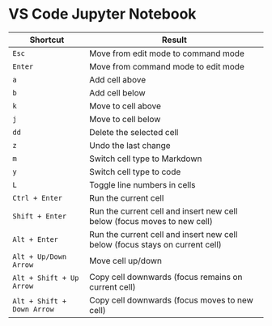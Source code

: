 # VS Code Jupyter Notebook 

| Shortcut                          | Result                                                                        |
|-----------------------------------|-------------------------------------------------------------------------------|
| `Esc`                             | Move from edit mode to command mode                                           |
| `Enter`                           | Move from command mode to edit mode                                           | 
| `a`                               | Add cell above                                                                |
| `b`                               | Add cell below                                                                | 
| `k`                               | Move to cell above                                                            |
| `j`                               | Move to cell below                                                            | 
| `dd`                              | Delete the selected cell                                                      |
| `z`                               | Undo the last change                                                          |
| `m`                               | Switch cell type to Markdown                                                  |  
| `y`                               | Switch cell type to code                                                      | 
| `L`                               | Toggle line numbers in cells                                                  | 
| `Ctrl + Enter`                    | Run the current cell                                                          |
| `Shift + Enter`                   | Run the current cell and insert new cell below (focus moves to new cell)      |
| `Alt + Enter`                     | Run the current cell and insert new cell below (focus stays on current cell)  | 
| `Alt + Up/Down Arrow`             | Move cell up/down                                                             |
| `Alt + Shift + Up Arrow`          | Copy cell downwards (focus remains on current cell)                           |
| `Alt + Shift + Down Arrow`        | Copy cell downwards (focus moves to new cell)                                 |